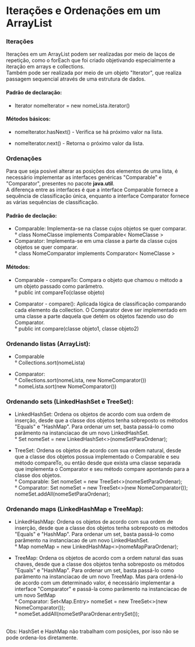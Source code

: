 # Iterações e Ordenações em um ArrayList

### Iterações

Iterações em um ArrayList podem ser realizadas por meio de laços de repetição, como o forEach que foi criado objetivando especialmente a iteração em arrays e collections. 
<br/>
Também pode ser realizada por meio de um objeto "Iterator", que realiza passagem sequencial através de uma estrutura de dados.

#### Padrão de declaração:
* Iterator<tipo> nomeIterator = new nomeLista.iterator()
  
#### Métodos básicos:
* nomeIterator.hasNext() - Verifica se há próximo valor na lista.
  
* nomeIterator.next() - Retorna o próximo valor da lista.
  
### Ordenações
  
Para que seja posivel alterar as posições dos elementos de uma lista, é necessário implementar as interfaces genéricas "Comparable" e "Comparator", presentes no pacote **java.util**.
<br/>
A diferença entre as interfaces é que a interface Comparable fornece a sequência de classificação única, enquanto a interface Comparator fornece as várias sequências de classificação.
  
#### Padrão de declação: 
* Comparable: Implementa-se na classe cujos objetos se quer comparar.
<br/>° class NomeClasse implements Comparable< NomeClasse >
* Comparator: Implementa-se em uma classe a parte da classe cujos objetos se quer comparar.
<br/>° class NomeComparator implements Comparator< NomeClasse >
  
#### Métodos:
* Comparable - compareTo: Compara o objeto que chamou o método a um objeto passado como parâmetro.
<br/>° public int compareTo(classe objeto)
  

  
* Comparator - compare(): Aplicada lógica de classificação comparando cada elemento da collection. O Comparator deve ser implementado em uma classe a parte daquela que detém os objetos fazendo uso do Comparator.
<br/>° public int compare(classe objeto1, classe objeto2)
  
### Ordenando listas (ArrayList):
* Comparable
<br/>° Collections.sort(nomeLista)
  
* Comparator:
<br/>° Collections.sort(nomeLista, new NomeComparator())
<br/>° nomeLista.sort(new NomeComparator())
  
### Ordenando sets (LinkedHashSet e TreeSet):
  
* LinkedHashSet: Ordena os objetos de acordo com sua ordem de inserção, desde que a classe dos objetos tenha sobreposto os métodos "Equals" e "HashMap". Para ordenar um set, basta passá-lo como parâmento na instanciacao de um novo LinkedHashSet.
<br/>° Set<Classe> nomeSet = new LinkedHashSet<>(nomeSetParaOrdenar);
  
* TreeSet: Ordena os objetos de acordo com sua ordem natural, desde que a classe dos objetos possua implementado o Comparable e seu método compareTo, ou então desde que exista uma classe separada que implementa o Comparator e seu método compare apontando para a classe dos objetos.
<br/>° Comparable: Set<Classe> nomeSet = new TreeSet<>(nomeSetParaOrdenar);
<br/>° Comparator: Set<Classe> nomeSet = new TreeSet<>(new NomeComparator()); nomeSet.addAll(nomeSetParaOrdenar);
  
### Ordenando maps (LinkedHashMap e TreeMap):

* LinkedHashMap: Ordena os objetos de acordo com sua ordem de inserção, desde que a classe dos objetos tenha sobreposto os métodos "Equals" e "HashMap". Para ordenar um set, basta passá-lo como parâmento na instanciacao de um novo LinkedHashSet.
<br/>° Map<tipoChave tipoValor> nomeMap = new LinkedHashMap<>(nomeMapParaOrdenar);

* TreeMap: Ordena os objetos de acordo com a ordem natural das suas chaves, desde que a classe dos objetos tenha sobreposto os métodos "Equals" e "HashMap". Para ordenar um set, basta passá-lo como parâmento na instanciacao de um novo TreeMap. Mas para ordená-lo de acordo com um determinado valor, é necessário implementar a interface "Comparator" e passá-la como parâmento na instanciacao de um novo SetMap
<br/>° Comparator: Set<Map.Entry<tipoChave tipoValor>> nomeSet = new TreeSet<>(new NomeComparator()); 
<br/>° nomeSet.addAll(nomeSetParaOrdenar.entrySet());
<br/>
Obs: HashSet e HashMap não trabalham com posições, por isso não se pode ordena-los diretamente.
  
